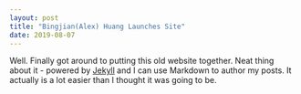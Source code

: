 ```yaml
---
layout: post
title: "Bingjian(Alex) Huang Launches Site"
date: 2019-08-07
---
```


Well. Finally got around to putting this old website together. Neat thing about it - powered by [Jekyll](http://jekyllrb.com) and I can use Markdown to author my posts. It actually is a lot easier than I thought it was going to be.